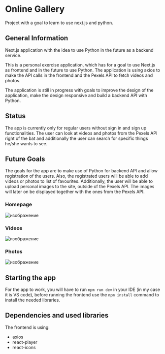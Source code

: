 # Online Gallery
Project with a goal to learn to use next.js and python.

## General Information 

Next.js application with the idea to use Python in the future as a backend service.

This is a personal exercise application, which has for a goal to use Next.js as frontend and in the future to use Python. The application is using  axios to make the API calls in the frontend and the Pexels API to fetch videos and photos.

The application is still in progress with goals to improve the design of the application, make the design responsive and build a backend API with Python.

## Status

The app is currently only for regular users without sign in and sign up functionalities. The user can look at videos and photos from the Pexels API right of the bat and additionally the user can search for specific things he/she wants to see.

## Future Goals

The goals for the app are to make use of Python for backend API and allow registration of the users. Also, the registrated users will be able to add videos or photos to list of favourites. Additionally, the user will be able to upload personal images to the site, outside of the Pexels API. The images will later on be displayed together with the ones from the Pexels API.

### Homepage
![изображение](https://user-images.githubusercontent.com/105558464/172574100-20028c9c-1e0a-42df-8090-d32a389e4361.png)

### Videos
![изображение](https://user-images.githubusercontent.com/105558464/172574251-1cf89648-82e3-47e2-aba6-03bb3c355f88.png)

### Photos
![изображение](https://user-images.githubusercontent.com/105558464/172574172-44b7145a-31a8-442e-adde-4482f0ce4601.png)


## Starting the app

For the app to work, you will have to run `npm run dev` in your IDE (in my case it is VS code), before running the frontend use the `npm install` command to install the needed libraries.

## Dependencies and used libraries

The frontend is using:
 - axios
 - react-player
 - react-icons
